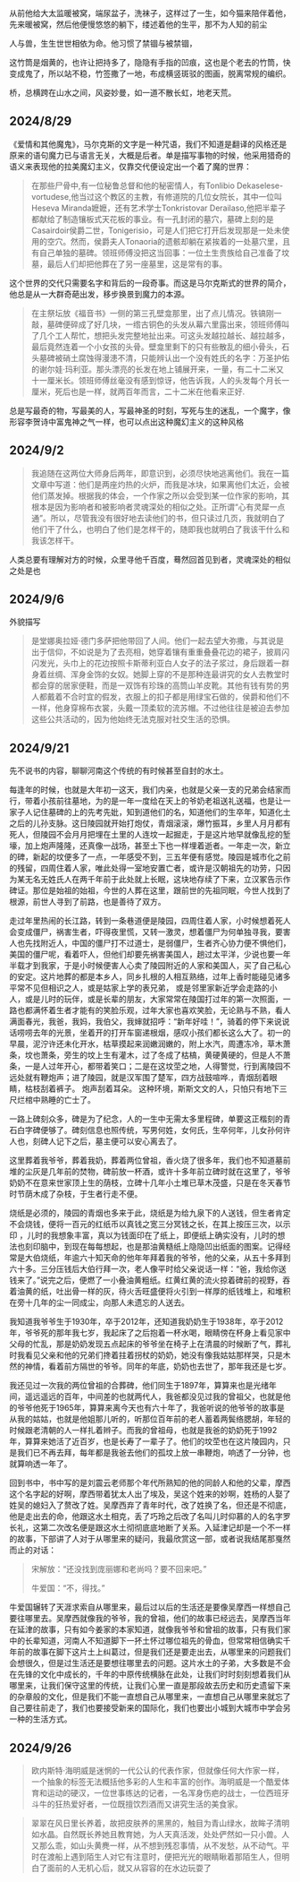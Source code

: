 从前他给大太监暖被窝，端尿盆子，洗袜子，这样过了一生，如今猫来陪伴着他，先来暖被窝，然后他便慢悠悠的躺下，缕述着他的生平，那不为人知的前尘

人与兽，生生世世相依为命。他习惯了禁锢与被禁锢，

这竹筒是烟黄的，也许让把持多了，隐隐有手指的凹痕，这也是个老去的竹筒，快变成鬼了，所以站不稳，竹签撒了一地，布成横竖斑驳的图画，脱离常规的编织。

桥，总横跨在山水之间，风姿妙曼，如一道不散长虹，地老天荒。

## 2024/8/29

《爱情和其他魔鬼》，马尔克斯的文字是一种咒语，我们不知道是翻译的风格还是原来的语句魔力已与语言无关，大概是后者。单是描写事物的时候，他采用猎奇的语义来表现他的拉美魔幻主义，仅靠交代便设定出一个着了魔的世界：

> 在那些尸骨中,有一位秘鲁总督和他的秘密情人，有Tonlibio Dekaselese-vortudese,他当过这个教区的主教，有修道院的几位女院长，其中一位叫Heseva Miranda嬷嬷，还有艺术学士Tonkristovar Derailaso,他把半辈子都献给了制造镶板式天花板的事业。有一孔封闭的墓穴，墓碑上刻的是Casairdoir侯爵二世，Tonigerisio，可是人们把它打开后发现那是一处未使用的空穴。然而，侯爵夫人Tonaoria的遗骸却躺在紧挨着的一处墓穴里，且有自己单独的墓碑。领班师傅没把这当回事：一位土生贵族给自己准备了坟墓，最后人们却把他葬在了另一座墓里，这是常有的事。

这个世界的交代只需要名字和背后的一段奇事。而这是马尔克斯式的世界的简介，他总是从一大群奇葩出发，移步换景到魔力的本源。

> 在主祭坛放《福音书》一侧的第三孔壁龛那里，出了点儿情况。铁镐刚一敲，墓碑便碎成了好几块，一绺古铜色的头发从幕六里露出来，领班师傅叫了几个工人帮忙，想把头发完整地扯出来。可这头发越拉越长、越拉越多，最后竟然连着一个小女孩的头骨。壁龛里剩下的只有些散乱的细小骨头，石头墓碑被硝土腐蚀得漫漶不清，只能辨认出一个没有姓氏的名字：万圣护佑的谢尔娃·玛利亚。那头漂亮的长发在地上铺展开来，一量，有二十二米又十一厘米长。领班师傅丝毫没有感到惊讶，他告诉我，人的头发每个月长一厘米，死后也是一样，就两百年而言，二十二米在他看来正好.

总是写最奇的物，写最美的人，写最神圣的时刻，写死与生的迷乱，一个魔字，像形容李贺诗中富鬼神之气一样，也可以点出这种魔幻主义的这种风格

## 2024/9/2

> 我追随在这两位大师身后两年，即意识到，必须尽快地逃离他们。我在一篇文章中写道：他们是两座灼热的火炉，而我是冰块，如果离他们太近，会被他们蒸发掉。根据我的体会，一个作家之所以会受到某一位作家的影响，其根本是因为影响者和被影响者灵魂深处的相似之处。正所谓“心有灵犀一点通”。所以，尽管我没有很好地去读他们的书，但只读过几页，我就明白了他们干了什么，也明白了他们是怎样干的，随即我也就明白了我该干什么和我该怎样干。

人类总要有理解对方的时候，众里寻他千百度，蓦然回首见到者，灵魂深处的相似之处是也

## 2024/9/6

外貌描写

> 是堂娜奥拉娅·德门多萨把他带回了人间。他们一起去望大弥撒，与其说是出于信仰，不如说是为了去亮相，她穿着镶有重重叠叠花边的裙子，披肩闪闪发光，头巾上的花边按照卡斯蒂利亚白人女子的法子浆过，身后跟着一群身着丝绸、浑身金饰的女奴。她脚上穿的不是那种连最讲究的女人去教堂时都会穿的居家便鞋，而是一双饰有珍珠的高筒山羊皮靴。其他有钱有势的男人都戴着不合时宜的假发，衣服上的扣子都是用绿宝石做的，侯爵和他们不一样，他身穿棉布衣裳，头戴一顶柔软的流苏帽。不过他往往是被迫去参加这些公共活动的，因为他始终无法克服对社交生活的恐惧。

## 2024/9/21

先不说书的内容，聊聊河南这个传统的有时候甚至自封的水土。

每逢年的时候，也就是大年初一这天，我们内亲，也就是父亲一支的兄弟会结家而行，带着小孩前往墓地，为的是一年一度给在天上的爷奶老祖送礼送福，也是让一家子人记住墓碑的上的先考先妣，知到道他们的名，知道他们的生卒年，知道化土之后的儿孙支脉。这日陵园就开始打炮仗，青烟滚滚，爆竹振耳，乡里人月月都有死人，但陵园不会月月把埋在土里的人连坟一起掘走，于是这片地早就像乱挖的堑壕，加上炮声隆隆，还真像一战场，甚至土下也一样埋着逝者。一年走一次，新立的碑，新起的坟便多了一点，一年感受不到，三五年便有感觉。陵园是城市化之前的残留，四周住着人家，唯此处得一室地安置亡者，或许是汉朝祖先的功劳，只因为某无名无姓氏人在两千年前于此处就上长眠，这块地存续了下来，立汉冢告示作碑证。那位是始祖的始祖，今世的人葬在这里，跟前世的先祖同眠，今世人找到了根源，前世人寻到了前路，也是善待了双方。

走过年里热闹的长江路，转到一条巷道便是陵园，四周住着人家，小时候想着死人会变成僵尸，祸害生者，吓得夜里慌，又转一激灵，想着僵尸为何单独寻我，要害人也先找附近人，中国的僵尸打不过道士，是弱僵尸，生者齐心协力便不惧他们，美国的僵尸呢，看着吓人，但他们却要先祸害美国人，趟过太平洋，少说也要一年半载才到我家，于是小时候便害人心卖了陵园附近的人家和美国人，买了自己私心的安定。这片地葬的都是本乡人，同乡扎根的人相互熟络，过年上香时能碰见诸多平常不见但相识之人，或是姑家上学的表兄弟， 或是邻里家新近学会走路的小人，或是儿时的玩伴，或是长辈的朋友，大家常常在陵国打过年的第一次照面，一路也都满怀着生者才能有的笑脸乐观，过年大家也喜欢笑脸，无论熟与不熟，看人满面春光，我爸，我妈，我伯父，我婶就招呼：“新年好哇！”，骑着的停下来说说话唠唠去年的光景，坐着开的打开车窗递根烟，感叹小孩们都长这么大了。初一的早晨，泥泞许还未化开水，枯草摸起来润嫩润嫩的，附上水汽，周遭冻冷，草木萧条，坟也萧条，旁生的坟上生有灌木，过了冬成了枯槁，黄硬黄硬的，但是人不萧条，一是人过年开心，都带着笑口；二是在这坟茔之地，人得警觉，行到离陵园不远处就有鞭炮声；进了陵园，就是汉军围了楚军，四方战鼓喧哗.，青烟刮着眼睛，枯枝刮着裤子。 炮声刮着耳朵。 这种环境，斯斯文文的人，只怕只有地下三尺烂棺中熟睡的亡士了。

一路上碑刻众多，碑是为了纪念，人的一生中无需太多里程碑，单要这正楷刻的青石白字碑便够了。碑刻信息也照传统，写男何姓，女何氏，生卒何年，儿女孙何许人也，刻碑人记下之后，墓主便可以安心离去了。

这里葬着我爷爷，葬着我奶，葬着两位曾祖，香火烧了很多年，我们也不知道墓前堆的尘灰是几年前的焚物，碑前放一杯酒，或许十多年前立碑时就在这里了，爷爷奶奶不在意来世家顶上生的荫枝，立碑十几年小土堆已草木茂盛，只是在冬天春节时节荫木成了杂枝，于生者行走不便。

烧纸是必须的，陵园的青烟也多来于此，烧纸是为给九泉下的人送钱，但生者肯定不会烧钱，便将一百元的红纸币以真钱之宽三分冥钱之长，在其上按压三次，以示印 ，儿时的我想象丰富，真以为钱面印在了纸上，即便纸上确实没有，儿时的想法也刻印脑中，到现在每每想起，也是那油黄糙纸上隐隐凹出纸面的图案。记得经常是大伯烧纸，年逾六十知天命的他年年拜着我的爷爷，他的父亲，从五十多拜到六十多。三分压钱后大伯行拜一次，老人像平时给父亲说话一样：“爸，我给你送钱来了。”说完之后，便燃了一小叠油黄粗纸。红黄红黄的流火掠着碑前的视野，吞着油黄的纸，吐出骨一样的灰，待火舌旺盛便将火引到一样厚的纸钱堆上，和堆积在旁十几年的尘一同成尘，向那人未遗忘的人送去。

我知道我爷爷生于1930年，卒于2012年，还知道我奶奶生于1938年，卒于2012年，爷爷死的那年我七岁，我起床了之后抱着一杯水喝，眼睛傍在杯身上看见家中父母的忙乱，那是奶奶发现五点起床的爷爷坐在椅子上在清晨的时候断了气，葬礼时我看见父亲和他的兄弟们搀着拄着拐杖的奶奶，她没有像我姑姑那样哭，只是木然的神情，看着前方隔世的爷爷。同年的年底，奶奶也去世了，那年我还是七岁。

我还见过一次我的两位曾祖的合葬碑，他们同生于1897年，算算来也是光绪年间，遥远遥远的百年，中间差的也就两代人，我爸都没见过我的曾祖父，也就是他的爷爷他死于1965年，算算来离今天也有六十年了，我爸听说的他爷爷的故事是从我的姑姑，也就是他姐那儿听的，听那位百年前的老人蓄着两鬓络腮胡，年轻的时候跟老清朝的人一样扎着辫子。而我的曾祖母，也就是我爸的奶奶死于1992年，算算来她活了近百岁，也是长寿了一辈子了。他们的坟茔也在这片陵园内，只是我们已不再去拜，每年都是我爸去他们的孤坟上放一串鞭炮，响透了一分钟，也就算响透一年了。

回到书中，书中写的是刘震云老师那个年代所熟知的他的同龄人和他的父辈，摩西这个名字起的好啊，摩西带着犹太人出了埃及，吴这个姓来的妙啊，姓杨的人娶了姓吴的媳妇入了赘改了姓。吴摩西弃了青年时代，改了姓换了名，但还是不彻底，他是走出去的命，他跟这水土相克，丢了巧玲之后改了名叫儿时仰慕的人的名字罗长礼，这第二次改名便是跟这水土彻彻底底地断了关系。入延津记却是一个不一样的故事，下部讲了人对于从哪里来的疑问，我最欣赏这一部，或者说我结尾那戛然而止的对话：

> 宋解放：“还没找到庞丽娜和老尚吗？要不回来吧。”
>
> 牛爱国：“不，得找。”

牛爱国辗转了天涯求索自从哪里来，最后过以后的生活还是要像吴摩西一样想自己要往哪里去。吴摩西就像我的爷爷，我的曾祖，他们的故事已经远去，吴摩西当年在延津的故事，只有如今姜家的本家知道，就像我爷爷和曾祖的故事，只有我们家中的长辈知道，河南人不知道脚下一抔土怀过哪位祖先的骨血，但常常相信确实千年前的故事在脚下这片土上纠葛过，但是我们还是要走出去，从哪里来的问题我们会想很久，但是过生活还是要想往哪里去的问题。这片水土的子弟，大多数是不会在先锋的文化中成长的，千年的中原传统横脉在此处，让我们时时刻刻想着我们从哪里来，让我们保守这里的传统，让我们心里一直是那段故去历史和历史遗留下来的杂章般的文化，但是我们不能一直想自己从哪里来，一直想自己从哪里来就忘了自己要往前走了，我们也要接受新来的国际化，我们也要出小城到大城市中学会另一种的生活方式。

## 2024/9/26

> 欧内斯特·海明威是迷惘的一代公认的代表作家，但就像任何大作家一样，一个抽象的标签无法概括他多彩的人生和丰富的创作。海明威是一个酷爱体育和运动的硬汉，一位世事练达的记者，一名浑身伤疤的战士，一位西班牙斗牛的狂热爱好者，一位既擅饮烈酒而又讲究生活的美食家。

> 翠翠在风日里长养着，故把皮肤养的黑黑的，触目为青山绿水，故眸子清明如水晶。自然既长养她且教育她，为人天真活泼，处处俨然如一只小兽。人又那么乖，如山头黄麂一样，从不想到残忍事情，从不发愁，从不动气。平时在渡船上遇到陌生人对它有注意时，便把光光的眼睛瞅着那陌生人，但明白了面前的人无机心后，就又从容容的在水边玩耍了


